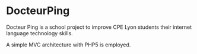 # DocteurPing
Docteur Ping is a school project to improve CPE Lyon students their internet language technology skills.

A simple MVC architecture with PHP5 is employed.
